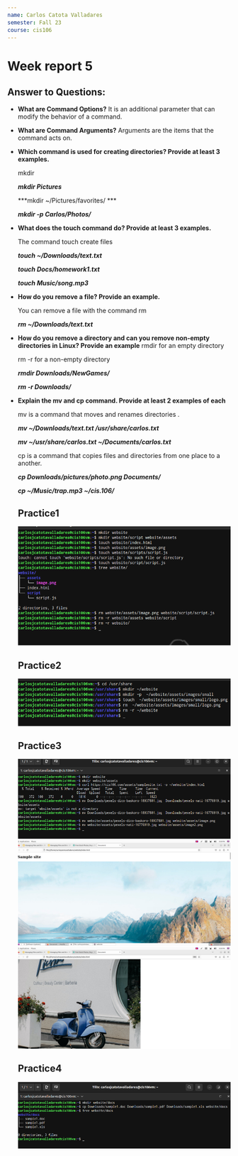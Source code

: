 ```yaml
---
name: Carlos Catota Valladares
semester: Fall 23
course: cis106
---
```


# Week report 5

## Answer to Questions:


* **What are Command Options?**
  It is an additional parameter that can modify the behavior of a command.

* **What are Command Arguments?**
  Arguments are the items that the command acts on.

* **Which command is used for creating directories? Provide at least 3 examples.**
  
  mkdir

  ***mkdir Pictures***

  ***mkdir ~/Pictures/favorites/ ***

  ***mkdir -p Carlos/Photos/***

* **What does the touch command do? Provide at least 3 examples.**
  
  The command touch create files 

  ***touch ~/Downloads/text.txt***

  ***touch Docs/homework1.txt***

  ***touch Music/song.mp3***

* **How do you remove a file? Provide an example.**
  
  You can remove a file with the command rm 

  ***rm ~/Downloads/text.txt***

* **How do you remove a directory and can you remove non-empty directories in Linux? Provide an example**
  rmdir for an empty directory

  rm -r for a non-empty directory
  
  ***rmdir Downloads/NewGames/***

  ***rm -r Downloads/***

* **Explain the mv and cp command. Provide at least 2 examples of each**
  
  mv is a command that moves and renames directories .

  ***mv ~/Downloads/text.txt /usr/share/carlos.txt***

  ***mv ~/usr/share/carlos.txt ~/Documents/carlos.txt***

  cp is a command that copies files and directories from one place to a another.

  ***cp Downloads/pictures/photo.png Documents/***
  
  ***cp ~/Music/trap.mp3 ~/cis.106/***

  ## Practice1 
  ![1](practice1.png)
  ## Practice2 
  ![2](practice%202.png)
  ## Practice3
  ![3](practice3.1.png)
  ![3.2](practice3.2.png)
  ![3.3](practice3.3.png)
  ## Practice4
  ![4](practice4.png)

